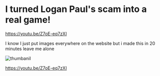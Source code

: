 # I turned Logan Paul's scam into a real game!

https://youtu.be/Z7oE-eq7zXI

I know I just put images everywhere on the website but i made this in 20 minutes leave me alone

![thumbanil](https://user-images.githubusercontent.com/67495678/211223779-a3318fde-97ed-4fb1-ad14-fca9606e8c8c.png)

https://youtu.be/Z7oE-eq7zXI
